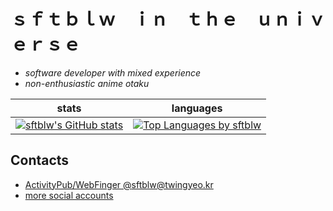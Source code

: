 # ｓｆｔｂｌｗ　ｉｎ　ｔｈｅ　ｕｎｉｖｅｒｓｅ

- *software developer with mixed experience*
- *non-enthusiastic anime otaku*

| stats | languages |
|-------|-----------|
| [![sftblw's GitHub stats](https://github-readme-stats.vercel.app/api?username=sftblw&show_icons=true&theme=tokyonight)](https://github.com/anuraghazra/github-readme-stats) | [![Top Languages by sftblw](https://github-readme-stats.vercel.app/api/top-langs/?username=sftblw&theme=tokyonight&layout=compact&langs_count=10)](https://github.com/anuraghazra/github-readme-stats) |

## Contacts

- [ActivityPub/WebFinger @sftblw@twingyeo.kr](https://twingyeo.kr/@sftblw)
- [more social accounts](https://sftblw.moe/social/)
